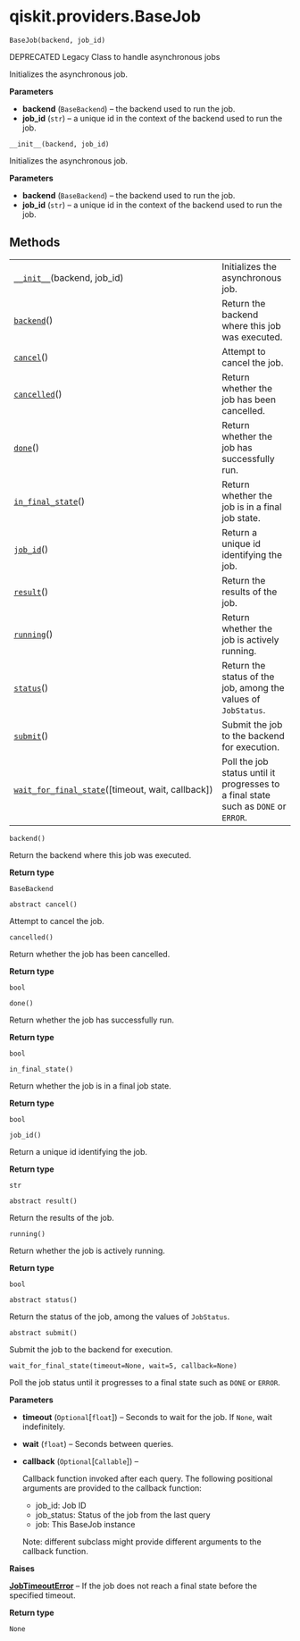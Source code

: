 # qiskit.providers.BaseJob

<span id="undefined" />

`BaseJob(backend, job_id)`

DEPRECATED Legacy Class to handle asynchronous jobs

Initializes the asynchronous job.

**Parameters**

*   **backend** (`BaseBackend`) – the backend used to run the job.
*   **job\_id** (`str`) – a unique id in the context of the backend used to run the job.

<span id="undefined" />

`__init__(backend, job_id)`

Initializes the asynchronous job.

**Parameters**

*   **backend** (`BaseBackend`) – the backend used to run the job.
*   **job\_id** (`str`) – a unique id in the context of the backend used to run the job.

## Methods

|                                                                                                                                                      |                                                                                     |
| ---------------------------------------------------------------------------------------------------------------------------------------------------- | ----------------------------------------------------------------------------------- |
| [`__init__`](#qiskit.providers.BaseJob.__init__ "qiskit.providers.BaseJob.__init__")(backend, job\_id)                                               | Initializes the asynchronous job.                                                   |
| [`backend`](#qiskit.providers.BaseJob.backend "qiskit.providers.BaseJob.backend")()                                                                  | Return the backend where this job was executed.                                     |
| [`cancel`](#qiskit.providers.BaseJob.cancel "qiskit.providers.BaseJob.cancel")()                                                                     | Attempt to cancel the job.                                                          |
| [`cancelled`](#qiskit.providers.BaseJob.cancelled "qiskit.providers.BaseJob.cancelled")()                                                            | Return whether the job has been cancelled.                                          |
| [`done`](#qiskit.providers.BaseJob.done "qiskit.providers.BaseJob.done")()                                                                           | Return whether the job has successfully run.                                        |
| [`in_final_state`](#qiskit.providers.BaseJob.in_final_state "qiskit.providers.BaseJob.in_final_state")()                                             | Return whether the job is in a final job state.                                     |
| [`job_id`](#qiskit.providers.BaseJob.job_id "qiskit.providers.BaseJob.job_id")()                                                                     | Return a unique id identifying the job.                                             |
| [`result`](#qiskit.providers.BaseJob.result "qiskit.providers.BaseJob.result")()                                                                     | Return the results of the job.                                                      |
| [`running`](#qiskit.providers.BaseJob.running "qiskit.providers.BaseJob.running")()                                                                  | Return whether the job is actively running.                                         |
| [`status`](#qiskit.providers.BaseJob.status "qiskit.providers.BaseJob.status")()                                                                     | Return the status of the job, among the values of `JobStatus`.                      |
| [`submit`](#qiskit.providers.BaseJob.submit "qiskit.providers.BaseJob.submit")()                                                                     | Submit the job to the backend for execution.                                        |
| [`wait_for_final_state`](#qiskit.providers.BaseJob.wait_for_final_state "qiskit.providers.BaseJob.wait_for_final_state")(\[timeout, wait, callback]) | Poll the job status until it progresses to a final state such as `DONE` or `ERROR`. |

<span id="undefined" />

`backend()`

Return the backend where this job was executed.

**Return type**

`BaseBackend`

<span id="undefined" />

`abstract cancel()`

Attempt to cancel the job.

<span id="undefined" />

`cancelled()`

Return whether the job has been cancelled.

**Return type**

`bool`

<span id="undefined" />

`done()`

Return whether the job has successfully run.

**Return type**

`bool`

<span id="undefined" />

`in_final_state()`

Return whether the job is in a final job state.

**Return type**

`bool`

<span id="undefined" />

`job_id()`

Return a unique id identifying the job.

**Return type**

`str`

<span id="undefined" />

`abstract result()`

Return the results of the job.

<span id="undefined" />

`running()`

Return whether the job is actively running.

**Return type**

`bool`

<span id="undefined" />

`abstract status()`

Return the status of the job, among the values of `JobStatus`.

<span id="undefined" />

`abstract submit()`

Submit the job to the backend for execution.

<span id="undefined" />

`wait_for_final_state(timeout=None, wait=5, callback=None)`

Poll the job status until it progresses to a final state such as `DONE` or `ERROR`.

**Parameters**

*   **timeout** (`Optional`\[`float`]) – Seconds to wait for the job. If `None`, wait indefinitely.

*   **wait** (`float`) – Seconds between queries.

*   **callback** (`Optional`\[`Callable`]) –

    Callback function invoked after each query. The following positional arguments are provided to the callback function:

    *   job\_id: Job ID
    *   job\_status: Status of the job from the last query
    *   job: This BaseJob instance

    Note: different subclass might provide different arguments to the callback function.

**Raises**

[**JobTimeoutError**](qiskit.providers.JobTimeoutError#qiskit.providers.JobTimeoutError "qiskit.providers.JobTimeoutError") – If the job does not reach a final state before the specified timeout.

**Return type**

`None`
